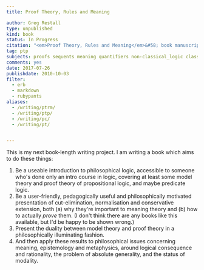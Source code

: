 ```yaml
---
title: Proof Theory, Rules and Meaning

author: Greg Restall
type: unpublished
kind: book
status: In Progress
citation: "<em>Proof Theory, Rules and Meaning</em>&#58; book manuscript in progress."
tag: ptp
subjects: proofs sequents meaning quantifiers non-classical_logic classical_logic
comments: yes
date: 2017-07-26
publishdate: 2010-10-03
filter:
  - erb
  - markdown
  - rubypants
aliases:
  - /writing/ptrm/
  - /writing/ptp/
  - /writing/pc/
  - /writing/pt/


---
```

This is my next book-length writing project.  I am writing a book which aims to do these things:</p>
<ol>
<li /> Be a useable introduction to philosophical logic, accessible to someone who's done only an intro course in logic, covering at least some model theory and proof theory of propositional logic, and maybe predicate logic.
<li /> Be a user-friendly, pedagogically useful and philosophically motivated presentation of cut-elimination, normalisation and conservative extension, both (a) why they're important to meaning theory and (b) how to actually <em>prove</em> them.  (I don't think there are any books like this available, but I'd be happy to be shown wrong.)
<li /> Present the duality between model theory and proof theory in a philosophically illuminating fashion.
<li /> And then apply these results to philosophical issues concerning meaning, epistemology and metaphysics, around logical consequence and rationality, the problem of absolute generality, and the status of modality.
</ol>
